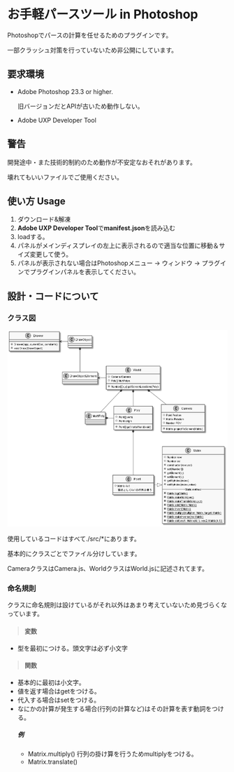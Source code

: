 # お手軽パースツール in Photoshop

Photoshopでパースの計算を任せるためのプラグインです。

一部クラッシュ対策を行っていないため非公開にしています。 

## 要求環境
* Adobe Photoshop 23.3 or higher.

    旧バージョンだとAPIが古いため動作しない。
* Adobe UXP Developer Tool

## 警告
開発途中・また技術的制約のため動作が不安定なおそれがあります。

壊れてもいいファイルでご使用ください。




## 使い方 Usage
1. ダウンロード&解凍
2. **Adobe UXP Developer Tool**で**manifest.json**を読み込む
3. loadする。
4. パネルがメインディスプレイの左上に表示されるので適当な位置に移動＆サイズ変更して使う。
5. パネルが表示されない場合はPhotoshopメニュー -> ウィンドウ -> プラグインでプラグインパネルを表示してください。

## 設計・コードについて
### クラス図
![クラス図](out\graph\Architecture.png "クラス図")

使用しているコードはすべて./src/*にあります。

基本的にクラスごとでファイル分けしています。

CameraクラスはCamera.js、WorldクラスはWorld.jsに記述されてます。


### 命名規則
クラスに命名規則は設けているがそれ以外はあまり考えていないため見づらくなっています。
>#### 変数
* 型を最初につける。頭文字は必ず小文字

>#### 関数
* 基本的に最初は小文字。
* 値を返す場合はgetをつける。
* 代入する場合はsetをつける。
* なにかの計算が発生する場合(行列の計算など)はその計算を表す動詞をつける。
    ##### 例
    * Matrix.multiply() 行列の掛け算を行うためmultiplyをつける。
    * Matrix.translate()
